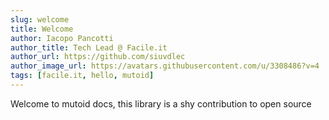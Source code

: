 ```yaml
---
slug: welcome
title: Welcome
author: Iacopo Pancotti
author_title: Tech Lead @ Facile.it
author_url: https://github.com/siuvdlec
author_image_url: https://avatars.githubusercontent.com/u/3308486?v=4
tags: [facile.it, hello, mutoid]
---
```


Welcome to mutoid docs, this library is a shy contribution to open source
